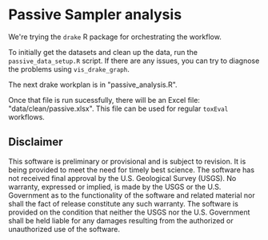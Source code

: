 # Passive Sampler analysis

We're trying the `drake` R package for orchestrating the workflow. 

To initially get the datasets and clean up the data, run the `passive_data_setup.R` script. If there are any issues, you can try to diagnose the problems using `vis_drake_graph`.

The next drake workplan is in "passive_analysis.R".

Once that file is run sucessfully, there will be an Excel file: "data/clean/passive.xlsx". This file can be used for regular `toxEval` workflows.

## Disclaimer

This software is preliminary or provisional and is subject to revision. It is being provided to meet the need for timely best science. The software has not received final approval by the U.S. Geological Survey (USGS). No warranty, expressed or implied, is made by the USGS or the U.S. Government as to the functionality of the software and related material nor shall the fact of release constitute any such warranty. The software is provided on the condition that neither the USGS nor the U.S. Government shall be held liable for any damages resulting from the authorized or unauthorized use of the software.